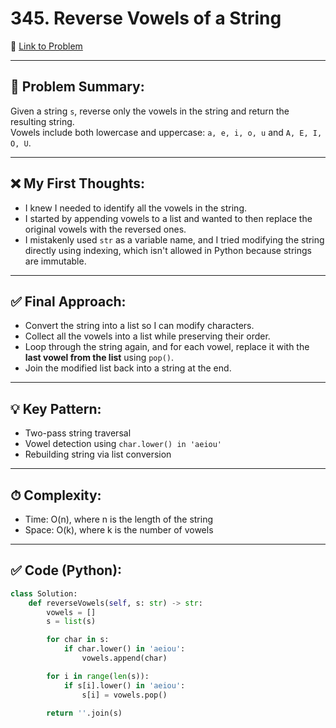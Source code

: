 # 345. Reverse Vowels of a String

🔗 [Link to Problem](https://leetcode.com/problems/reverse-vowels-of-a-string)

---

## 🧠 Problem Summary:
Given a string `s`, reverse only the vowels in the string and return the resulting string.  
Vowels include both lowercase and uppercase: `a, e, i, o, u` and `A, E, I, O, U`.

---

## ❌ My First Thoughts:
- I knew I needed to identify all the vowels in the string.
- I started by appending vowels to a list and wanted to then replace the original vowels with the reversed ones.
- I mistakenly used `str` as a variable name, and I tried modifying the string directly using indexing, which isn't allowed in Python because strings are immutable.

---

## ✅ Final Approach:
- Convert the string into a list so I can modify characters.
- Collect all the vowels into a list while preserving their order.
- Loop through the string again, and for each vowel, replace it with the **last vowel from the list** using `pop()`.
- Join the modified list back into a string at the end.

---

## 💡 Key Pattern:
- Two-pass string traversal
- Vowel detection using `char.lower() in 'aeiou'`
- Rebuilding string via list conversion

---

## ⏱ Complexity:
- Time: O(n), where n is the length of the string
- Space: O(k), where k is the number of vowels

---

## ✅ Code (Python):
```python
class Solution:
    def reverseVowels(self, s: str) -> str:
        vowels = []
        s = list(s)

        for char in s:
            if char.lower() in 'aeiou':
                vowels.append(char)

        for i in range(len(s)):
            if s[i].lower() in 'aeiou':
                s[i] = vowels.pop()

        return ''.join(s)
```
